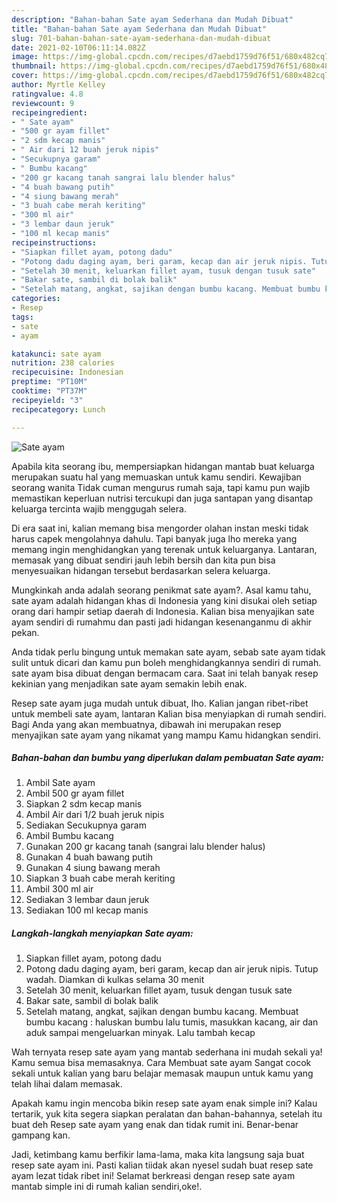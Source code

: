 ```yaml
---
description: "Bahan-bahan Sate ayam Sederhana dan Mudah Dibuat"
title: "Bahan-bahan Sate ayam Sederhana dan Mudah Dibuat"
slug: 701-bahan-bahan-sate-ayam-sederhana-dan-mudah-dibuat
date: 2021-02-10T06:11:14.082Z
image: https://img-global.cpcdn.com/recipes/d7aebd1759d76f51/680x482cq70/sate-ayam-foto-resep-utama.jpg
thumbnail: https://img-global.cpcdn.com/recipes/d7aebd1759d76f51/680x482cq70/sate-ayam-foto-resep-utama.jpg
cover: https://img-global.cpcdn.com/recipes/d7aebd1759d76f51/680x482cq70/sate-ayam-foto-resep-utama.jpg
author: Myrtle Kelley
ratingvalue: 4.8
reviewcount: 9
recipeingredient:
- " Sate ayam"
- "500 gr ayam fillet"
- "2 sdm kecap manis"
- " Air dari 12 buah jeruk nipis"
- "Secukupnya garam"
- " Bumbu kacang"
- "200 gr kacang tanah sangrai lalu blender halus"
- "4 buah bawang putih"
- "4 siung bawang merah"
- "3 buah cabe merah keriting"
- "300 ml air"
- "3 lembar daun jeruk"
- "100 ml kecap manis"
recipeinstructions:
- "Siapkan fillet ayam, potong dadu"
- "Potong dadu daging ayam, beri garam, kecap dan air jeruk nipis. Tutup wadah. Diamkan di kulkas selama 30 menit"
- "Setelah 30 menit, keluarkan fillet ayam, tusuk dengan tusuk sate"
- "Bakar sate, sambil di bolak balik"
- "Setelah matang, angkat, sajikan dengan bumbu kacang. Membuat bumbu kacang : haluskan bumbu lalu tumis, masukkan kacang, air dan aduk sampai mengeluarkan minyak. Lalu tambah kecap"
categories:
- Resep
tags:
- sate
- ayam

katakunci: sate ayam 
nutrition: 238 calories
recipecuisine: Indonesian
preptime: "PT10M"
cooktime: "PT37M"
recipeyield: "3"
recipecategory: Lunch

---
```



![Sate ayam](https://img-global.cpcdn.com/recipes/d7aebd1759d76f51/680x482cq70/sate-ayam-foto-resep-utama.jpg)

Apabila kita seorang ibu, mempersiapkan hidangan mantab buat keluarga merupakan suatu hal yang memuaskan untuk kamu sendiri. Kewajiban seorang  wanita Tidak cuman mengurus rumah saja, tapi kamu pun wajib memastikan keperluan nutrisi tercukupi dan juga santapan yang disantap keluarga tercinta wajib menggugah selera.

Di era  saat ini, kalian memang bisa mengorder olahan instan meski tidak harus capek mengolahnya dahulu. Tapi banyak juga lho mereka yang memang ingin menghidangkan yang terenak untuk keluarganya. Lantaran, memasak yang dibuat sendiri jauh lebih bersih dan kita pun bisa menyesuaikan hidangan tersebut berdasarkan selera keluarga. 



Mungkinkah anda adalah seorang penikmat sate ayam?. Asal kamu tahu, sate ayam adalah hidangan khas di Indonesia yang kini disukai oleh setiap orang dari hampir setiap daerah di Indonesia. Kalian bisa menyajikan sate ayam sendiri di rumahmu dan pasti jadi hidangan kesenanganmu di akhir pekan.

Anda tidak perlu bingung untuk memakan sate ayam, sebab sate ayam tidak sulit untuk dicari dan kamu pun boleh menghidangkannya sendiri di rumah. sate ayam bisa dibuat dengan bermacam cara. Saat ini telah banyak resep kekinian yang menjadikan sate ayam semakin lebih enak.

Resep sate ayam juga mudah untuk dibuat, lho. Kalian jangan ribet-ribet untuk membeli sate ayam, lantaran Kalian bisa menyiapkan di rumah sendiri. Bagi Anda yang akan membuatnya, dibawah ini merupakan resep menyajikan sate ayam yang nikamat yang mampu Kamu hidangkan sendiri.

<!--inarticleads1-->

##### Bahan-bahan dan bumbu yang diperlukan dalam pembuatan Sate ayam:

1. Ambil  Sate ayam
1. Ambil 500 gr ayam fillet
1. Siapkan 2 sdm kecap manis
1. Ambil  Air dari 1/2 buah jeruk nipis
1. Sediakan Secukupnya garam
1. Ambil  Bumbu kacang
1. Gunakan 200 gr kacang tanah (sangrai lalu blender halus)
1. Gunakan 4 buah bawang putih
1. Gunakan 4 siung bawang merah
1. Siapkan 3 buah cabe merah keriting
1. Ambil 300 ml air
1. Sediakan 3 lembar daun jeruk
1. Sediakan 100 ml kecap manis




<!--inarticleads2-->

##### Langkah-langkah menyiapkan Sate ayam:

1. Siapkan fillet ayam, potong dadu
1. Potong dadu daging ayam, beri garam, kecap dan air jeruk nipis. Tutup wadah. Diamkan di kulkas selama 30 menit
1. Setelah 30 menit, keluarkan fillet ayam, tusuk dengan tusuk sate
1. Bakar sate, sambil di bolak balik
1. Setelah matang, angkat, sajikan dengan bumbu kacang. Membuat bumbu kacang : haluskan bumbu lalu tumis, masukkan kacang, air dan aduk sampai mengeluarkan minyak. Lalu tambah kecap




Wah ternyata resep sate ayam yang mantab sederhana ini mudah sekali ya! Kamu semua bisa memasaknya. Cara Membuat sate ayam Sangat cocok sekali untuk kalian yang baru belajar memasak maupun untuk kamu yang telah lihai dalam memasak.

Apakah kamu ingin mencoba bikin resep sate ayam enak simple ini? Kalau tertarik, yuk kita segera siapkan peralatan dan bahan-bahannya, setelah itu buat deh Resep sate ayam yang enak dan tidak rumit ini. Benar-benar gampang kan. 

Jadi, ketimbang kamu berfikir lama-lama, maka kita langsung saja buat resep sate ayam ini. Pasti kalian tiidak akan nyesel sudah buat resep sate ayam lezat tidak ribet ini! Selamat berkreasi dengan resep sate ayam mantab simple ini di rumah kalian sendiri,oke!.

